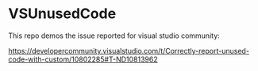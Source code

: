 # VSUnusedCode

This repo demos the issue reported for visual studio community:

https://developercommunity.visualstudio.com/t/Correctly-report-unused-code-with-custom/10802285#T-ND10813962
